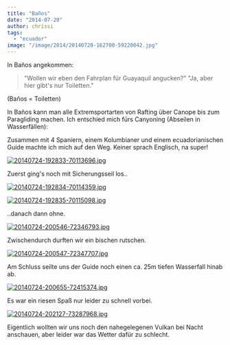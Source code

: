 ```yaml
---
title: "Baños"
date: "2014-07-20"
author: chrissi
tags: 
  - "ecuador"
image: "/image/2014/20140720-162700-59220042.jpg"
---
```


In Baños angekommen:

> "Wollen wir eben den Fahrplan für Guayaquil angucken?" "Ja, aber hier gibt's nur Toiletten."

(Baños = Toiletten)

In Baños kann man alle Extremsportarten von Rafting über Canope bis zum Paragliding machen. Ich entschied mich fürs Canyoning (Abseilen in Wasserfällen):

Zusammen mit 4 Spaniern, einem Kolumbianer und einem ecuadorianischen Guide machte ich mich auf den Weg. Keiner sprach Englisch, na super!

[![20140724-192833-70113696.jpg](images/20140724-192833-70113696.jpg)](https://hafenstrand.wordpress.com/wp-content/uploads/2014/07/20140724-192833-70113696.jpg)

Zuerst ging's noch mit Sicherungsseil los..

[![20140724-192834-70114359.jpg](images/20140724-192834-70114359.jpg)](https://hafenstrand.wordpress.com/wp-content/uploads/2014/07/20140724-192834-70114359.jpg)

[![20140724-192835-70115098.jpg](images/20140724-192835-70115098.jpg)](https://hafenstrand.wordpress.com/wp-content/uploads/2014/07/20140724-192835-70115098.jpg)

..danach dann ohne.

[![20140724-200546-72346793.jpg](images/20140724-200546-72346793.jpg)](https://hafenstrand.wordpress.com/wp-content/uploads/2014/07/20140724-200546-72346793.jpg)

Zwischendurch durften wir ein bischen rutschen.

[![20140724-200547-72347707.jpg](images/20140724-200547-72347707.jpg)](https://hafenstrand.wordpress.com/wp-content/uploads/2014/07/20140724-200547-72347707.jpg)

Am Schluss seilte uns der Guide noch einen ca. 25m tiefen Wasserfall hinab ab.

[![20140724-200655-72415374.jpg](images/20140724-200655-72415374.jpg)](https://hafenstrand.wordpress.com/wp-content/uploads/2014/07/20140724-200655-72415374.jpg)

Es war ein riesen Spaß nur leider zu schnell vorbei.

[![20140724-202127-73287968.jpg](images/20140724-202127-73287968.jpg)](https://hafenstrand.wordpress.com/wp-content/uploads/2014/07/20140724-202127-73287968.jpg)

Eigentlich wollten wir uns noch den nahegelegenen Vulkan bei Nacht anschauen, aber leider war das Wetter dafür zu schlecht.
